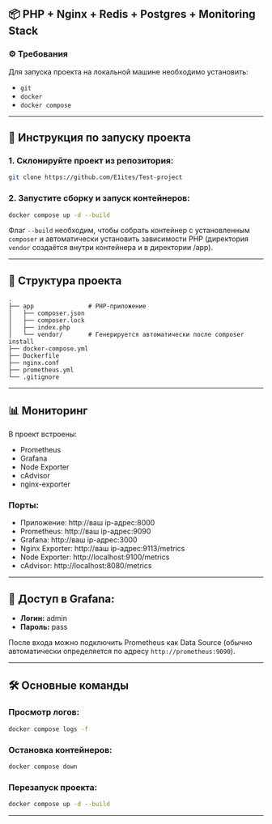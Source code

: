 ## 📦 PHP + Nginx + Redis + Postgres + Monitoring Stack

### ⚙️ Требования
Для запуска проекта на локальной машине необходимо установить:

* `git`
* `docker`
* `docker compose`

---

## 🚀 Инструкция по запуску проекта

### 1. Склонируйте проект из репозитория:

```bash
git clone https://github.com/E1ites/Test-project
```

### 2. Запустите сборку и запуск контейнеров:

```bash
docker compose up -d --build
```

Флаг `--build` необходим, чтобы собрать контейнер с установленным `composer` и автоматически установить зависимости PHP (директория `vendor` создаётся внутри контейнера и в директории /app).

---

## 📂 Структура проекта

```text
.
├── app               # PHP-приложение
│   ├── composer.json
│   ├── composer.lock
│   ├── index.php
│   └── vendor/       # Генерируется автоматически после composer install
├── docker-compose.yml
├── Dockerfile
├── nginx.conf
├── prometheus.yml
└── .gitignore
```

---

## 📊 Мониторинг

В проект встроены:

* Prometheus
* Grafana
* Node Exporter
* cAdvisor
* nginx-exporter

### Порты:

* Приложение: http://ваш ip-aдрес:8000
* Prometheus: http://ваш ip-aдрес:9090
* Grafana: http://ваш ip-aдрес:3000
* Nginx Exporter: http://ваш ip-aдрес:9113/metrics
* Node Exporter: http://localhost:9100/metrics
* cAdvisor: http://localhost:8080/metrics

---

## 🔑 Доступ в Grafana:

* **Логин:** admin
* **Пароль:** pass

После входа можно подключить Prometheus как Data Source (обычно автоматически определяется по адресу `http://prometheus:9090`).

---

## 🛠️ Основные команды

### Просмотр логов:

```bash
docker compose logs -f
```

### Остановка контейнеров:

```bash
docker compose down
```

### Перезапуск проекта:

```bash
docker compose up -d --build
```

---

